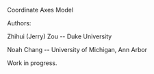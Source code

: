 Coordinate Axes Model

Authors:

Zhihui (Jerry) Zou -- Duke University

Noah Chang -- University of Michigan, Ann Arbor

Work in progress.
